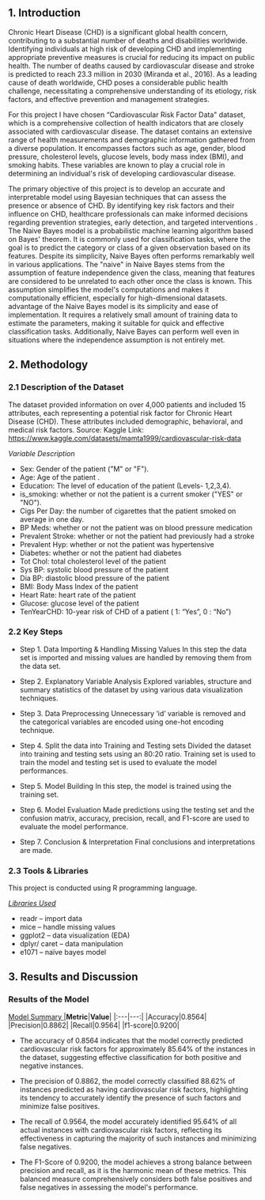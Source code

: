 ## 1. Introduction
Chronic Heart Disease (CHD) is a significant global health concern, contributing to a substantial number of deaths and disabilities worldwide. Identifying individuals at high risk of developing CHD and implementing appropriate preventive measures is crucial for reducing its impact on public health. The number of deaths caused by cardiovascular disease and stroke is predicted to reach 23.3 million in 2030 (Miranda et al., 2016). As a leading cause of death worldwide, CHD poses a considerable public health challenge, necessitating a comprehensive understanding of its etiology, risk factors, and effective prevention and management strategies.

For this project I have chosen “Cardiovascular Risk Factor Data" dataset, which is a comprehensive collection of health indicators that are closely associated with cardiovascular disease. The dataset contains an extensive range of health measurements and demographic information gathered from a diverse population. It encompasses factors such as age, gender, blood pressure, cholesterol levels, glucose levels, body mass index (BMI), and smoking habits. These variables are known to play a crucial role in determining an individual's risk of developing cardiovascular disease.

The primary objective of this project is to develop an accurate and interpretable model using Bayesian techniques that can assess the presence or absence of CHD. By identifying key risk factors and their influence on CHD, healthcare professionals can make informed decisions regarding prevention strategies, early detection, and targeted interventions .
The Naive Bayes model is a probabilistic machine learning algorithm based on Bayes' theorem. It is commonly used for classification tasks, where the goal is to predict the category or class of a given observation based on its features. Despite its simplicity, Naive Bayes often performs remarkably well in various applications. The "naive" in Naive Bayes stems from the assumption of feature independence given the class, meaning that features are considered to be unrelated to each other once the class is known. This assumption simplifies the model's computations and makes it computationally efficient, especially for high-dimensional datasets. advantage of the Naive Bayes model is its simplicity and ease of implementation. It requires a relatively small amount of training data to estimate the parameters, making it suitable for quick and effective classification tasks. Additionally, Naive Bayes can perform well even in situations where the independence assumption is not entirely met.

## 2. Methodology

### 2.1 Description of the Dataset
The dataset provided information on over 4,000 patients and included 15 attributes, each representing a potential risk factor for Chronic Heart Disease (CHD). These attributes included demographic, behavioral, and medical risk factors.
Source: Kaggle
Link: https://www.kaggle.com/datasets/mamta1999/cardiovascular-risk-data

*Variable Description*
- Sex: Gender of the patient ("M" or "F").
- Age: Age of the patient .
- Education: The level of education of the patient (Levels- 1,2,3,4).
- is_smoking: whether or not the patient is a current smoker ("YES" or "NO").
- Cigs Per Day: the number of cigarettes that the patient smoked on average in one day.
- BP Meds: whether or not the patient was on blood pressure medication
- Prevalent Stroke: whether or not the patient had previously had a stroke
- Prevalent Hyp: whether or not the patient was hypertensive
- Diabetes: whether or not the patient had diabetes
- Tot Chol: total cholesterol level of the patient
- Sys BP: systolic blood pressure of the patient
- Dia BP: diastolic blood pressure of the patient
- BMI: Body Mass Index of the patient
- Heart Rate: heart rate of the patient
- Glucose: glucose level of the patient
- TenYearCHD: 10-year risk of CHD of a patient ( 1: “Yes”, 0 : “No”)

### 2.2 Key Steps
- Step 1. Data Importing & Handling Missing Values
          In this step the data set is imported and missing values are handled by removing them from the data set.

- Step 2. Explanatory Variable Analysis
          Explored variables, structure and summary statistics of the dataset by using various data visualization techniques.

- Step 3. Data Preprocessing
          Unnecessary ‘id’ variable is removed and the categorical variables are encoded using one-hot encoding technique.

- Step 4. Split the data into Training and Testing sets
          Divided the dataset into training and testing sets using an 80:20 ratio. Training set is used to train the model and testing set is used to evaluate the model performances.

- Step 5. Model Building
          In this step, the model is trained using the training set.

- Step 6. Model Evaluation
          Made predictions using the testing set and the confusion matrix, accuracy, precision, recall, and F1-score are used to evaluate the model performance.

- Step 7. Conclusion & Interpretation
          Final conclusions and interpretations are made.

### 2.3 Tools & Libraries

This project is conducted using R programming language.

<ins> *Libraries Used* </ins>
- readr – import data
- mice – handle missing values
- ggplot2 – data visualization (EDA)
- dplyr/ caret – data manipulation
- e1071 – naïve bayes model

## 3. Results and Discussion

### Results of the Model

<ins> Model Summary </ins>
|**Metric**|**Value**|
|:---|---:|
|Accuracy|0.8564|
|Precision|0.8862|
|Recall|0.9564|
|f1-score|0.9200|

- The accuracy of 0.8564 indicates that the model correctly predicted cardiovascular risk factors for approximately 85.64% of   the instances in the dataset, suggesting effective classification for both positive and negative instances.

- The precision of 0.8862, the model correctly classified 88.62% of instances predicted as having cardiovascular risk factors, highlighting its tendency to accurately identify the presence of such factors and minimize false positives.

- The recall of 0.9564, the model accurately identified 95.64% of all actual instances with cardiovascular risk factors, reflecting its effectiveness in capturing the majority of such instances and minimizing false negatives.

- The F1-Score of 0.9200, the model achieves a strong balance between precision and recall, as it is the harmonic mean of these metrics. This balanced measure comprehensively considers both false positives and false negatives in assessing the model's performance.